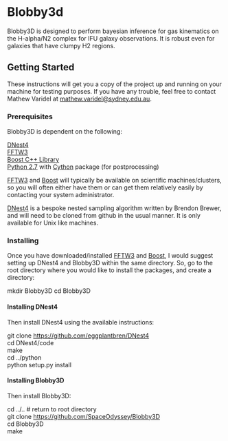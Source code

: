 # Blobby3d

Blobby3D is designed to perform bayesian inference for gas kinematics on the H-alpha/N2 complex for IFU galaxy observations. It is robust even for galaxies that have clumpy H2 regions.

## Getting Started

These instructions will get you a copy of the project up and running on your machine for testing purposes. If you have any trouble, feel free to contact Mathew Varidel at mathew.varidel@sydney.edu.au. 

### Prerequisites

Blobby3D is dependent on the following:

[DNest4](https://github.com/eggplantbren/DNest4)  
[FFTW3](http://www.fftw.org)  
[Boost C++ Library](http://www.boost.org)  
[Python 2.7](https://www.python.org) with [Cython](http://cython.org) package (for postprocessing)

[FFTW3](http://www.fftw.org) and [Boost](http://www.boost.org) will typically be available on scientific machines/clusters, so you will often either have them or can get them relatively easily by contacting your system administrator. 

[DNest4](https://github.com/eggplantbreen/DNest4) is a bespoke nested sampling algorithm written by Brendon Brewer, and will need to be cloned from github in the usual manner. It is only available for Unix like machines.

### Installing

Once you have downloaded/installed [FFTW3](www.fftw.org) and [Boost](www.boost.org), I would suggest setting up DNest4 and Blobby3D within the same directory. So, go to the root directory where you would like to install the packages, and create a directory:

mkdir Blobby3D
cd Blobby3D

#### Installing DNest4

Then install DNest4 using the available instructions:

git clone https://github.com/eggplantbren/DNest4  
cd DNest4/code  
make  
cd ../python  
python setup.py install   

#### Installing Blobby3D

Then install Blobby3D:

cd ../.. # return to root directory  
git clone https://github.com/SpaceOdyssey/Blobby3D  
cd Blobby3D  
make  